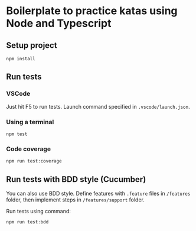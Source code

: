 # Boilerplate to practice katas using Node and Typescript

## Setup project

```
npm install
```

## Run tests

### VSCode

Just hit F5 to run tests. Launch command specified in `.vscode/launch.json`.

### Using a terminal

```
npm test
```

### Code coverage

```
npm run test:coverage
```

## Run tests with BDD style (Cucumber)

You can also use BDD style. Define features with `.feature` files in `/features` folder, then implement steps in `/features/support` folder.

Run tests using command:

```
npm run test:bdd
```

